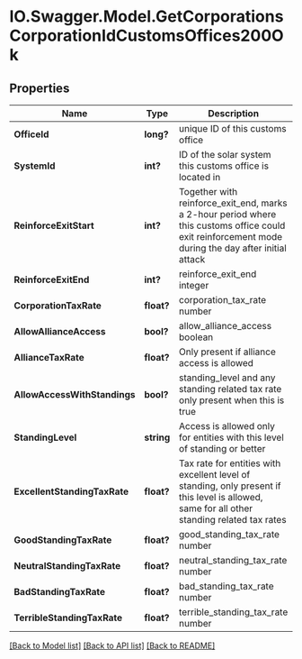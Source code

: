 # IO.Swagger.Model.GetCorporationsCorporationIdCustomsOffices200Ok
## Properties

Name | Type | Description | Notes
------------ | ------------- | ------------- | -------------
**OfficeId** | **long?** | unique ID of this customs office | 
**SystemId** | **int?** | ID of the solar system this customs office is located in | 
**ReinforceExitStart** | **int?** | Together with reinforce_exit_end, marks a 2-hour period where this customs office could exit reinforcement mode during the day after initial attack | 
**ReinforceExitEnd** | **int?** | reinforce_exit_end integer | 
**CorporationTaxRate** | **float?** | corporation_tax_rate number | [optional] 
**AllowAllianceAccess** | **bool?** | allow_alliance_access boolean | 
**AllianceTaxRate** | **float?** | Only present if alliance access is allowed | [optional] 
**AllowAccessWithStandings** | **bool?** | standing_level and any standing related tax rate only present when this is true | 
**StandingLevel** | **string** | Access is allowed only for entities with this level of standing or better | [optional] 
**ExcellentStandingTaxRate** | **float?** | Tax rate for entities with excellent level of standing, only present if this level is allowed, same for all other standing related tax rates | [optional] 
**GoodStandingTaxRate** | **float?** | good_standing_tax_rate number | [optional] 
**NeutralStandingTaxRate** | **float?** | neutral_standing_tax_rate number | [optional] 
**BadStandingTaxRate** | **float?** | bad_standing_tax_rate number | [optional] 
**TerribleStandingTaxRate** | **float?** | terrible_standing_tax_rate number | [optional] 

[[Back to Model list]](../README.md#documentation-for-models) [[Back to API list]](../README.md#documentation-for-api-endpoints) [[Back to README]](../README.md)

